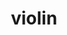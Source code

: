 ---
layout: objects
title: violin
emoji: violin
permalink: 🎻.html
image: assets/img/3moji/violin.png
---